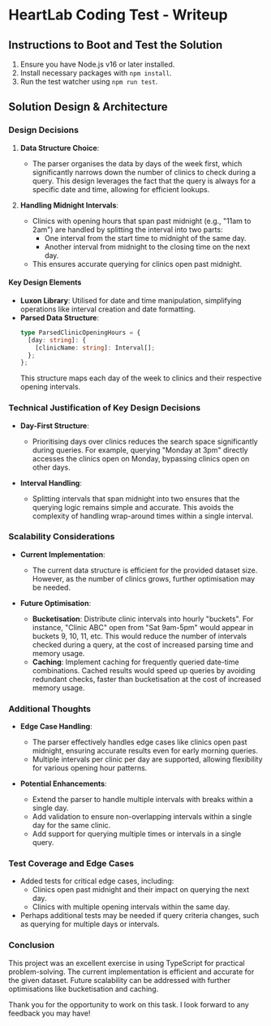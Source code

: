 # HeartLab Coding Test - Writeup


## Instructions to Boot and Test the Solution
1. Ensure you have Node.js v16 or later installed.
2. Install necessary packages with `npm install`.
3. Run the test watcher using `npm run test`.

## Solution Design & Architecture

### Design Decisions
1. **Data Structure Choice**:
   - The parser organises the data by days of the week first, which significantly narrows down the number of clinics to check during a query. This design leverages the fact that the query is always for a specific date and time, allowing for efficient lookups.

2. **Handling Midnight Intervals**:
   - Clinics with opening hours that span past midnight (e.g., "11am to 2am") are handled by splitting the interval into two parts:
     - One interval from the start time to midnight of the same day.
     - Another interval from midnight to the closing time on the next day.
   - This ensures accurate querying for clinics open past midnight.

#### Key Design Elements
- **Luxon Library**: Utilised for date and time manipulation, simplifying operations like interval creation and date formatting.
- **Parsed Data Structure**:
  ```typescript
  type ParsedClinicOpeningHours = {
    [day: string]: {
      [clinicName: string]: Interval[];
    };
  };
  ```
  This structure maps each day of the week to clinics and their respective opening intervals.


### Technical Justification of Key Design Decisions
- **Day-First Structure**:
  - Prioritising days over clinics reduces the search space significantly during queries. For example, querying "Monday at 3pm" directly accesses the clinics open on Monday, bypassing clinics open on other days.

- **Interval Handling**:
  - Splitting intervals that span midnight into two ensures that the querying logic remains simple and accurate. This avoids the complexity of handling wrap-around times within a single interval.

### Scalability Considerations
- **Current Implementation**:
  - The current data structure is efficient for the provided dataset size. However, as the number of clinics grows, further optimisation may be needed.

- **Future Optimisation**:
  - **Bucketisation**: Distribute clinic intervals into hourly "buckets". For instance, "Clinic ABC" open from "Sat 9am-5pm" would appear in buckets 9, 10, 11, etc. This would reduce the number of intervals checked during a query, at the cost of increased parsing time and memory usage.
  - **Caching**: Implement caching for frequently queried date-time combinations. Cached results would speed up queries by avoiding redundant checks, faster than bucketisation at the cost of increased memory usage.

### Additional Thoughts
- **Edge Case Handling**:
  - The parser effectively handles edge cases like clinics open past midnight, ensuring accurate results even for early morning queries.
  - Multiple intervals per clinic per day are supported, allowing flexibility for various opening hour patterns.

- **Potential Enhancements**:
  - Extend the parser to handle multiple intervals with breaks within a single day.
  - Add validation to ensure non-overlapping intervals within a single day for the same clinic.
  - Add support for querying multiple times or intervals in a single query.

### Test Coverage and Edge Cases
- Added tests for critical edge cases, including:
  - Clinics open past midnight and their impact on querying the next day.
  - Clinics with multiple opening intervals within the same day.
- Perhaps additional tests may be needed if query criteria changes, such as querying for multiple days or intervals.

### Conclusion
This project was an excellent exercise in using TypeScript for practical problem-solving. The current implementation is efficient and accurate for the given dataset. Future scalability can be addressed with further optimisations like bucketisation and caching.

Thank you for the opportunity to work on this task. I look forward to any feedback you may have!